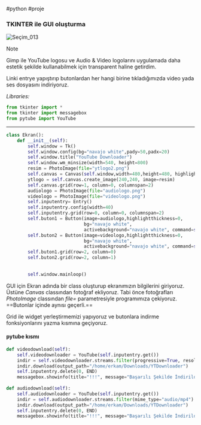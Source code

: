 #python #proje 

### TKINTER ile GUI oluşturma

![Seçim_013](https://user-images.githubusercontent.com/120065120/213432882-7dec1b3b-242d-4715-8990-af0b84c5d944.png)



> [!NOTE]
> Gimp ile YouTube logosu ve Audio & Video logolarını uygulamada daha estetik şekilde kullanabilmek için transparent haline getirdim.

Linki entrye yapıştırıp butonlardan her hangi birine tıkladığımızda video yada ses dosyasını indiriyoruz.


*Libraries:*

```py
from tkinter import *  
from tkinter import messagebox  
from pytube import YouTube
```

---

```py
class Ekran():  
    def __init__(self):  
        self.window = Tk()  
        self.window.config(bg="navajo white",pady=50,padx=20)  
        self.window.title("YouTube Downloader")  
        self.window.wm_minsize(width=540, height=800)  
        resim = PhotoImage(file="ytlogo2.png")  
        self.canvas = Canvas(self.window,width=480,height=480, highlightthickness=0, background="navajo white")  
        ytlogo = self.canvas.create_image(240,240, image=resim)  
        self.canvas.grid(row=1, column=0, columnspan=2)  
        audiologo = PhotoImage(file="audiologo.png")  
        videologo = PhotoImage(file="videologo.png")  
        self.inputentry= Entry()  
        self.inputentry.config(width=40)  
        self.inputentry.grid(row=0, column=0, columnspan=2)  
        self.buton1 = Button(image=audiologo,highlightthickness=0,  
                             bg="navajo white",  
                             activebackground="navajo white", command=self.audiodownload)  
        self.buton2 = Button(image=videologo,highlightthickness=0,  
                             bg="navajo white",  
                             activebackground="navajo white", command=self.videodownload)  
        self.buton1.grid(row=2, column=0)  
        self.buton2.grid(row=2, column=1)  
  
  
        self.window.mainloop()
```

GUI için Ekran adında bir class oluşturup ekranımızın bilgilerini giriyoruz. Üstüne *Canvas* classından fotoğraf ekliyoruz. Tabi önce fotoğrafları *PhotoImage* classından *file=* parametresiyle programımıza çekiyoruz.   ==Butonlar içinde aynısı geçerli.==

Grid ile widget yerleştirmemizi yapıyoruz ve butonlara indirme fonksiyonlarını yazma kısmına geçiyoruz.

#### pytube kısmı

```py
def videodownload(self):  
    self.videodownloader = YouTube(self.inputentry.get())  
    indir = self.videodownloader.streams.filter(progressive=True, resolution="720p").first()  
    indir.download(output_path="/home/erkam/Downloads/YTDownloader")  
    self.inputentry.delete(0, END)  
    messagebox.showinfo(title="!!!", message="Başarılı Şekilde İndirildi")  
  
def audiodownload(self):  
    self.audiodownloader = YouTube(self.inputentry.get())  
    indir = self.audiodownloader.streams.filter(mime_type="audio/mp4").first()  
    indir.download(output_path="/home/erkam/Downloads/YTDownloader")  
    self.inputentry.delete(0, END)  
    messagebox.showinfo(title="!!!", message="Başarılı Şekilde İndirildi")
```




